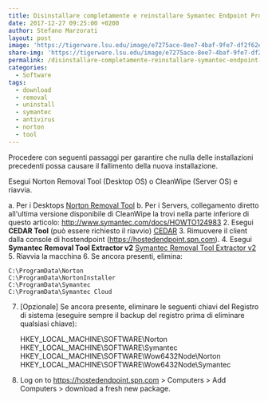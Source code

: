 ```yaml
---
title: Disinstallare completamente e reinstallare Symantec Endpoint Protection Small Business Edition
date: 2017-12-27 09:25:00 +0200
author: Stefano Marzorati
layout: post
image: 'https://tigerware.lsu.edu/image/e7275ace-8ee7-4baf-9fe7-df2f62e76682.png'
share-img: 'https://tigerware.lsu.edu/image/e7275ace-8ee7-4baf-9fe7-df2f62e76682.png'
permalink: /disinstallare-completamente-reinstallare-symantec-endpoint-protection-small-business-edition/
categories:
  - Software
tags:
  - download
  - removal
  - uninstall
  - symantec
  - antivirus
  - norton
  - tool
---
```

Procedere con seguenti passaggi per garantire che nulla delle installazioni precedenti possa causare il fallimento della nuova installazione.   

Esegui Norton Removal Tool (Desktop OS) o CleanWipe (Server OS) e riavvia.   

a.	Per i Desktops <a href="ftp://ftp.symantec.com/public/english_us_canada/removal_tools/Norton_Removal_Tool.exe" target="_blank">Norton Removal Tool</a>
b.	Per i Servers, collegamento diretto all'ultima versione disponibile di CleanWipe la trovi nella parte inferiore di questo articolo: <a href="http://www.symantec.com/docs/HOWTO124983" target="_blank">http://www.symantec.com/docs/HOWTO124983</a>
2.	Esegui **CEDAR Tool** (può essere richiesto il riavvio) <a href="https://ins.spn.com/CEDAR.exe" target="_blank">CEDAR</a>
3.	Rimuovere il client dalla console di hostendpoint (<a href="https://hostedendpoint.spn.com" target="_blank">https://hostedendpoint.spn.com</a>).
4.	Esegui **Symantec Removal Tool Extractor v2** <a href="https://symantec.app.box.com/SymantecRemovalToolExtractorV2" target="_blank">Symantec Removal Tool Extractor v2</a>
5.	Riavvia la macchina
6.	Se ancora presenti, elimina:   

	C:\ProgramData\Norton
	C:\ProgramData\NortonInstaller
	C:\ProgramData\Symantec
	C:\ProgramData\Symantec Cloud
 
7.	[Opzionale] Se ancora presente, eliminare le seguenti chiavi del Registro di sistema (eseguire sempre il backup del registro prima di eliminare qualsiasi chiave):   

	HKEY_LOCAL_MACHINE\SOFTWARE\Norton
	HKEY_LOCAL_MACHINE\SOFTWARE\Symantec
	HKEY_LOCAL_MACHINE\SOFTWARE\Wow6432Node\Norton
	HKEY_LOCAL_MACHINE\SOFTWARE\Wow6432Node\Symantec
 
8.	Log on to <a href="https://hostedendpoint.spn.com" target="_blank">https://hostedendpoint.spn.com</a> > Computers > Add Computers > download a fresh new package.
